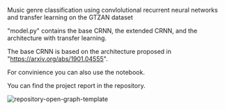 Music genre classification using convlolutional recurrent neural networks and transfer learning on the GTZAN dataset

"model.py" contains the base CRNN, the extended CRNN, and the architecture with transfer learning.

The base CRNN is based on the architecture proposed in "https://arxiv.org/abs/1901.04555".

For convinience you can also use the notebook.

You can find the project report in the repository.

![repository-open-graph-template](https://37b88ed0-a-62cb3a1a-s-sites.googlegroups.com/site/multigenremusicmovement24/genre-list/classical-music-image1.png?attachauth=ANoY7crRnTQG-Ql5sWQteRLvwUpuIQaFuJkIhqpWwdSTDGs_qaXAwTQC_CuYU7QVFptOkvUdar_75LqKLl6TP00MG87nRJNmHFJ-tieA8zMOnJowkwjccF8RPnWbm-0w2dBApwmk628A30NzkDjtUk2PLTrtt61NMgRkrUF79ENyTzSw51zzGDS2_s3ErS2_bz3g1k_aX6Cv4gevO-_Ch8xMcyVSGH73cbQFmdKs45sPgNR47VvhBey_Sgzwl_IXKiIMa2xE0NoH&attredirects=0)
